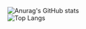 
![Anurag's GitHub stats](https://github-readme-stats.vercel.app/api?username=kazaney&show_icons=true&theme=tokyonight) <br/>
![Top Langs](https://github-readme-stats.vercel.app/api/top-langs/?username=kazaney&size_weight=0.5&count_weight=0.5&theme=tokyonight)





